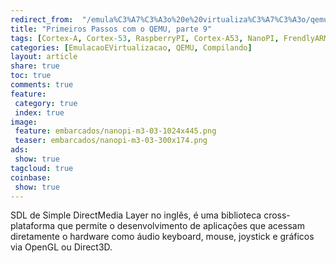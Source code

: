 ```yaml
---
redirect_from:  "/emula%C3%A7%C3%A3o%20e%20virtualiza%C3%A7%C3%A3o/qemu/compilando/Primeiros_Passos_com_o_QEMU-parte-9/"
title: "Primeiros Passos com o QEMU, parte 9" 
tags: [Cortex-A, Cortex-53, RaspberryPI, Cortex-A53, NanoPI, FrendlyARM, ARM, Intel, TBB,  Emulação, Virtualização, KVM, QEMU, VMware, VirtualBox, VBox, Hiper-V, Xen, GNU ARM Eclipse, Eclipse, Windows, RTOS, uOS, SDL, Games, Hardware, OpenGL, DirectX, Mouse, Keyboard, Video, Simple Direct Media Layar, Joystick ]
categories: [EmulacaoEVirtualizacao, QEMU, Compilando]
layout: article
share: true
toc: true
comments: true
feature:
 category: true
 index: true
image:
 feature: embarcados/nanopi-m3-03-1024x445.png
 teaser: embarcados/nanopi-m3-03-300x174.png
ads: 
 show: true
tagcloud: true
coinbase:
 show: true
---
```

SDL de Simple DirectMedia Layer no inglês, é uma biblioteca cross-plataforma que permite o desenvolvimento de aplicações que acessam diretamente o hardware como áudio keyboard, mouse, joystick e gráficos via OpenGL ou Direct3D.

<!--more->

Este biblioteca é muito usada por softwares para exibição de vídeos, emuladores como o QEMU e jogos populares.

Para compilar o SDL pode se obter o fonte de diversas formas, nos usaremos o nosso submódulo em nosso repositório, porém o oficial se encontra em um repositório baseado no Mercurial, uma ferramenta de controle de versão similar ao GIT `hg clone http://hg.libsdl.org/SDL`.

Para obter em nosso repositório use o comando:

```sh
~/qemu-delfino/ $ git submodule update --init SDL
```


Execute os seguintes comandos para começar a preparar o ambiente.

```sh
~/qemu-delfino/ $ cd SDL
~/qemu-delfino/SDL $ ./autogen.sh
```
Durante o processo se viver a ter problemas com a falta da biblioteca será necessário baixar o pacote OpenGL development headers e descompacte na pasta /mingw64:
	http://www.libsdl.org/extras/win32/common/opengl-devel.tar.gz

e repita o processo.

Agora vamos preparar as variáveis de ambinte para nossa compilação.

```sh
~/qemu-delfino/SDL $ export GNULIB_SRCDIR="~/qemu-delfino/gnulib"  
~/qemu-delfino/SDL $ export GNULIB_TOOL="~/qemu-delfino/gnulib-tool"
~/qemu-delfino/SDL $ export GLIB_CFLAGS="-I /mingw64/include/glib-2.0 -I /mingw64/lib/glib-2.0/include"
~/qemu-delfino/SDL $ export GLIB_LIBS="-lglib-2.0"
~/qemu-delfino/SDL $ export ZLIB_CFLAGS="-I /mingw64/include/ -I /mingw64/include"
~/qemu-delfino/SDL $ export GLIB_LIBS=""
~/qemu-delfino/SDL $ export LIBFFI_CFLAGS='-I /mingw64/lib/libffi-3.99999/include'
~/qemu-delfino/SDL $ export LIBFFI_LIBS=-lffi
 export CFLAGS="-m64 -pipe"

```

Fique atento a definição das variáveis, mesmo que já tenha definido antes, certifique todas estão corretas.

```sh
~/qemu-delfino/SDL $ cd ../build
~/qemu-delfino/build $ mkdir sdl
~/qemu-delfino/build $ cd sdl
~/qemu-delfino/build/sdl $ ../../sdl/configure \
            --prefix=/mingw64 \
			--exec-prefix=/mingw64
            --build=x86_64-w64-mingw32 \
            --host=x86_64-w64-mingw32 \
            --target=x86_64-w64-mingw32 
~/qemu-delfino/build/sdl $ make
~/qemu-delfino/build/sdl $ make install
```

[Pronto podemos partir agora para o próximo passo.](http://carlosdelfino.eti.br/emula%C3%A7%C3%A3o%20e%20virtualiza%C3%A7%C3%A3o/qemu/compilando/Primeiros_Passos_com_o_QEMU-parte-10/)